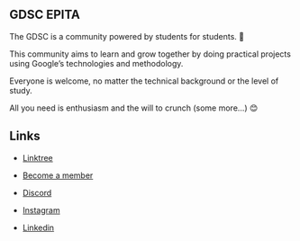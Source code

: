 ## GDSC EPITA

The GDSC is a community powered by students for students. 🤖

This community aims to learn and grow together by doing practical projects using Google’s technologies and methodology. 

Everyone is welcome, no matter the technical background or the level of study. 

All you need is enthusiasm and the will to crunch (some more…) 😊

## Links
- [Linktree](https://linktr.ee/gdsc_epita)

- [Become a member](https://gdsc.community.dev/epita/)
- [Discord](https://discord.com/invite/KnpuZJ4uvu)
- [Instagram](https://www.instagram.com/gdsc_epita/)
- [Linkedin](https://www.linkedin.com/company/gdsc-epita/)
